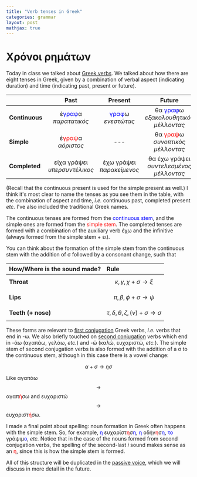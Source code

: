 ```yaml
---
title: "Verb tenses in Greek"
categories: grammar
layout: post
mathjax: true
---
```


# Χρόνοι ρημάτων

Today in class we talked about [Greek
verbs](https://en.wikipedia.org/wiki/Modern_Greek_grammar#Verbs). We talked
about how there are eight tenses in Greek, given by a combination of verbal
aspect (indicating duration) and time (indicating past, present or future).

|                | Past        | Present    | Future        |
|----------------|:-------------:|:------------:|:---------------:|
| **Continuous** | έ<span style="color:blue">γραφ</span>α <br> *παρατατικός*   | <span style="color:blue">γραφ</span>ω <br> *ενεστώτας*    | θα <span style="color:blue">γραφ</span>ω <br> *εξακολουθητικός μέλλοντας*     |
| **Simple** | έ<span style="color:red">γραψ</span>α <br> *αόριστος* | --- | θα <span style="color:red">γραψ</span>ω <br> *συνοπτικός μέλλοντας* |
| **Completed**  | είχα γράψει <br> *υπερσυντέλικος* | έχω γράψει <br> *παρακείμενος*  | θα έχω γράψει <br> *συντελεσμένος μέλλοντας* |

(Recall that the continuous present is used for the simple present as well.) I
think it's most clear to name the tenses as you see them in the table, with the
combination of aspect and time, *i.e.* continuous past, completed present *etc.*
I've also included the traditional Greek names.

The continuous tenses are formed from the <span style="color:blue">continuous
stem</span>, and the simple ones are formed from the <span
style="color:red">simple stem</span>. The completed tenses are formed with a
combination of the auxiliary verb έχω and the infinitive (always formed from the
simple stem + ει).

You can think about the formation of the simple stem from the continuous stem
with the addition of σ followed by a consonant change, such that

| How/Where is the sound made? | Rule                                                    |
|------------------------|:---------------------------------------------------------|
| **Throat**            | $$\kappa, \gamma, \chi + \sigma \rightarrow \xi$$       |
| **Lips**              | $$ \pi, \beta, \phi + \sigma \rightarrow \psi$$         |
| **Teeth (+ nose)**  | $$\tau, \delta, \theta, \zeta, (\nu) + \sigma \rightarrow \sigma$$ |

These forms are relevant to [first
conjugation](https://en.wikipedia.org/wiki/Modern_Greek_grammar#First_conjugation)
Greek verbs, *i.e.* verbs that end in -ω. We also briefly touched on [second
conjugation](https://en.wikipedia.org/wiki/Modern_Greek_grammar#Second_conjugation)
verbs which end in -άω (αγαπάω, γελάω, *etc.*) and -ώ (καλώ, ευχαριστώ, *etc.*).
The simple stem of second conjugation verbs is also formed with the addition of
a σ to the continuous stem, although in this case there is a vowel change:

$$\alpha + \sigma \rightarrow \eta \sigma$$

Like αγαπάω $$\rightarrow$$ αγαπ<span style="color:red">ή</span>σω and ευχαριστώ
$$\rightarrow$$ ευχαριστ<span style="color:red">ή</span>σω.

I made a final point about spelling: noun formation in Greek often happens with
the simple stem. So, for example, <span style="color:blue">η</span>
ευχαρίστ<span style="color:red">η</span>σ<span style="color:blue">η</span>,
<span style="color:blue">η</span> οδήγ<span style="color:red">η</span>σ<span
style="color:blue">η</span>, <span style="color:blue">το</span> γράψιμ<span
style="color:blue">ο</span>, *etc.* Notice that in the case of the nouns formed
from second conjugation verbs, the spelling of the second-last *i* sound makes
sense as an <span style="color:red">η</span>, since this is how the simple stem
is formed.

All of this structure will be duplicated in the [passive
voice](https://en.wikibooks.org/wiki/Modern_Greek/Lesson_04.4#Lesson_4.4:_1st_Conjugation_Passive_Verbs),
which we will discuss in more detail in the future.
